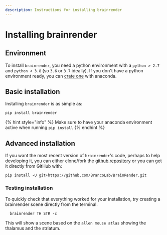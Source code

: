 ```yaml
---
description: Instructions for installing brainrender
---
```


# Installing brainrender

## Environment

To install `brainrender`, you need a python environment with a `python > 2.7` and `python < 3.8` \(so `3.6` or `3.7` ideally\). If you don't have a python environment ready, you can [crate one](https://docs.conda.io/projects/conda/en/latest/user-guide/tasks/manage-environments.html) with anaconda.

## Basic installation

Installing `brainrender` is as simple as:

```text
pip install brainrender
```

{% hint style="info" %}
Make sure to have your anaconda environment active when running `pip install`
{% endhint %}



## Advanced installation

If you want the most recent version of `brainrender`'s code, perhaps to help developing it, you can either clone/fork the [github repository](https://github.com/BrancoLab/BrainRender) or you can get it directly from GitHub with:

```text
pip install -U git+https://github.com/BrancoLab/BrainRender.git
```

### Testing installation

To quickly check that everything worked for your installation, try creating a brainrender scene directly from the terminal.

```text
  brainrender TH STR -c
```

This will show a scene based on the `allen mouse atlas` showing the thalamus and the striatum.

